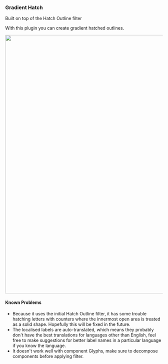 ### Gradient Hatch

Built on top of the Hatch Outline filter

With this plugin you can create gradient hatched outlines.

<img src="https://raw.githubusercontent.com/tcarisland/GradientHatch/main/GradientHatchPreview.png" width="826" />

#### Known Problems

- Because it uses the initial Hatch Outline filter, it has some trouble hatching letters with counters where the innermost open area is treated as a solid shape.
Hopefully this will be fixed in the future.
- The localised labels are auto-translated, which means they probably don't have the best translations for languages other than English, feel free to make suggestions for better label names in a particular language if you know the language.
- It doesn't work well with component Glyphs, make sure to decompose components before applying filter.
